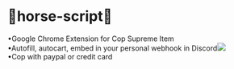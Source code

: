 # 🐴horse-script🐴
•Google Chrome Extension for Cop Supreme Item<br>
•Autofill, autocart, embed in your personal webhook in Discord<img src='https://user-images.githubusercontent.com/59373930/118838653-280e6700-b8c6-11eb-80bb-c4821c77e699.png'></img><style>width='10%'</style>
<br>
•Cop with paypal or credit card<br>
